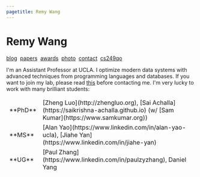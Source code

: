 ```yaml
---
pagetitle: Remy Wang
---
```


# Remy Wang

[blog](./blog/index.html)&nbsp;
[papers](http://remy.wang/papers/)&nbsp;
[awards](awards.html)&nbsp;
[photo](./imgs/remy.jpg)&nbsp;
[contact](contact.html)&nbsp;
[cs249qo](https://remy.wang/cs249qo/)

I'm an Assistant Professor at UCLA.
I optimize modern data systems with advanced techniques from programming languages and databases. 
If you want to join my lab, please read [this](projects.html) before contacting me.
I'm very lucky to work with many brilliant students:

<table>
  <tbody style="border: none;">
    <tr>
      <td>**PhD**</td>
      <td>
        [Zheng Luo](http://zhengluo.org),
        [Sai Achalla](https://saikrishna-achalla.github.io) (w/ [Sam Kumar](https://www.samkumar.org))
      </td>
    </tr>
    <tr>
      <td>**MS**</td>
      <td>
        [Alan Yao](https://www.linkedin.com/in/alan-yao-ucla),
        [Jiahe Yan](https://www.linkedin.com/in/jiahe-yan)
      </td>
    </tr>
    <tr>
      <td>**UG**</td>
      <td>
        [Paul Zhang](https://www.linkedin.com/in/paulzyzhang),
        Daniel Yang
      </td>
    </tr>
  </tbody>
</table>
